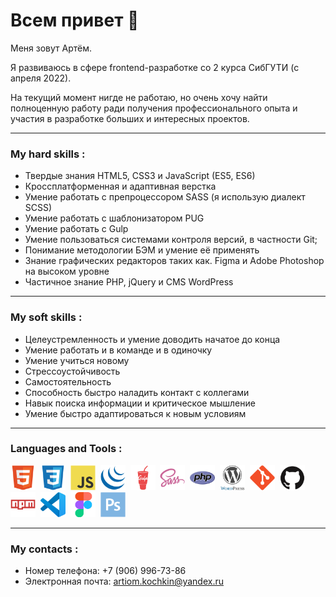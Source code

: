 # Всем привет 👋

Меня зовут Артём.

Я развиваюсь в сфере frontend-разработке со 2 курса СибГУТИ (с апреля 2022). 

На текущий момент нигде не работаю, но очень хочу найти полноценную работу ради получения профессионального опыта и участия в разработке больших и интересных проектов.

---

###  Мy hard skills :
- Твердые знания HTML5, CSS3 и JavaScript (ES5, ES6)
- Кроссплатформенная и адаптивная верстка
- Умение работать с препроцессором SASS (я использую диалект SCSS)
- Умение работать с шаблонизатором PUG
- Умение работать с Gulp
- Умение пользоваться системами контроля версий, в частности Git;
- Понимание методологии БЭМ и умение её применять
- Знание графических редакторов таких как. Figma и Adobe Photoshop на высоком уровне
- Частичное знание PHP, jQuery и CMS WordPress

---

###  Мy soft skills :
- Целеустремленность и умение доводить начатое до конца
- Умение работать и в команде и в одиночку
- Умение учиться новому
- Стрессоустойчивость
- Самостоятельность
- Способность быстро наладить контакт с коллегами
- Навык поиска информации и критическое мышление
- Умение быстро адаптироваться к новым условиям

---

### Languages and Tools :

<div>
    <img src="https://github.com/devicons/devicon/blob/master/icons/html5/html5-original.svg" width="40" height="40"/>&nbsp;
  <img src="https://github.com/devicons/devicon/blob/master/icons/css3/css3-original.svg" alt="" width="40" height="40"/>&nbsp;
  <img src="https://github.com/devicons/devicon/blob/master/icons/javascript/javascript-original.svg" width="40" height="40"/>&nbsp;
  <img src="https://github.com/devicons/devicon/blob/master/icons/jquery/jquery-original.svg" width="40" height="40"/>&nbsp;
  <img src="https://github.com/devicons/devicon/blob/master/icons/gulp/gulp-plain.svg" width="40" height="40"/>&nbsp;
  <img src="https://github.com/devicons/devicon/blob/master/icons/sass/sass-original.svg" width="40" height="40"/>&nbsp;
  <img src="https://github.com/devicons/devicon/blob/master/icons/php/php-original.svg" width="40" height="40"/>&nbsp;
  <img src="https://github.com/devicons/devicon/blob/master/icons/wordpress/wordpress-original.svg" width="40" height="40"/>&nbsp;
  <img src="https://github.com/devicons/devicon/blob/master/icons/git/git-original.svg"  alt="" width="40" height="40"/>&nbsp;
  <img src="https://github.com/devicons/devicon/blob/master/icons/github/github-original.svg"  alt="" width="40" height="40"/>&nbsp;
  <img src="https://github.com/devicons/devicon/blob/master/icons/npm/npm-original-wordmark.svg" width="40" height="40"/>&nbsp;
  <img src="https://github.com/devicons/devicon/blob/master/icons/vscode/vscode-original.svg" width="40" height="40"/>&nbsp;
  <img src="https://github.com/devicons/devicon/blob/master/icons/figma/figma-original.svg"  alt="" width="40" height="40"/>&nbsp;
  <img src="https://github.com/devicons/devicon/blob/master/icons/photoshop/photoshop-plain.svg" width="40" height="40"/>&nbsp;
</div>

---

###  Мy contacts :

- Номер телефона: +7 (906) 996-73-86
- Электронная почта: artiom.kochkin@yandex.ru

